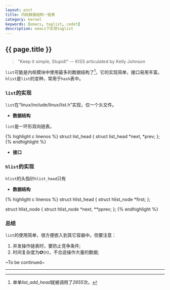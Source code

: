 ```yaml
---
layout: post
title: 内核数据结构－链表
category: kernel
keywords: [emacs, taglist, cedet]
description: emacs下实现taglist
---
```


## {{ page.title }}

> "Keep it simple, Stupid!" 
> -- KISS  articulated by Kelly Johnson

`list`可能是内核模块中使用最多的数据结构了[^1]，它的实现简单，接口易用丰富。`hlist`是`list`的变种，常用于`hash`表中。

### `list`的实现

`list`在<q>linux/include/linux/list.h</q>实现，仅一个头文件。

* **数据结构**

`list`是一环形双向链表。

{% highlight c linenos %}
struct list_head {
	struct list_head *next, *prev;
};
{% endhighlight %}

* **接口**


### `hlist`的实现

`hlist`的头指针`hlist_head`只有

* **数据结构**

{% highlight c linenos %}
struct hlist_head {
	struct hlist_node *first;
};

struct hlist_node {
	struct hlist_node *next, **pprev;
};
{% endhighlight %}

### 总结
`list`的使用简单，很方便嵌入到其它容器中。但要注意：

1. 并发操作链表时，要防止竞争条件;
1. 时间复杂度为𝞞(n)，不合适操作大量的数据;

~To be continued~

* * * * *

[^1]: 单单<var>list_add_head</var>就被调用了*2655*次。
